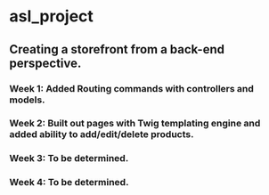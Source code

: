 # asl_project

## Creating a storefront from a back-end perspective.
### Week 1: Added Routing commands with controllers and models.
### Week 2: Built out pages with Twig templating engine and added ability to add/edit/delete products.
### Week 3: To be determined.
### Week 4: To be determined.
